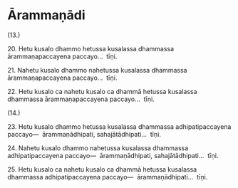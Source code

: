 

# Ārammaṇādi







(13.)

20\. Hetu kusalo dhammo hetussa kusalassa dhammassa ārammaṇapaccayena paccayo…  tīṇi.

21\. Nahetu kusalo dhammo nahetussa kusalassa dhammassa ārammaṇapaccayena paccayo…  tīṇi.

22\. Hetu kusalo ca nahetu kusalo ca dhammā hetussa kusalassa dhammassa ārammaṇapaccayena paccayo…  tīṇi.

(14.)

23\. Hetu kusalo dhammo hetussa kusalassa dhammassa adhipatipaccayena paccayo—  ārammaṇādhipati, sahajātādhipati…  tīṇi.

24\. Nahetu kusalo dhammo nahetussa kusalassa dhammassa adhipatipaccayena paccayo—  ārammaṇādhipati, sahajātādhipati…  tīṇi.

25\. Hetu kusalo ca nahetu kusalo ca dhammā hetussa kusalassa dhammassa adhipatipaccayena paccayo—  ārammaṇādhipati…  tīṇi.



